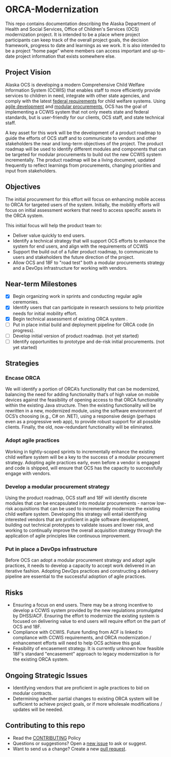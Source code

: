 # ORCA-Modernization

This repo contains documentation describing the Alaska Department of Health and Social Services, Office of Children's Services (OCS) modernization project. It is intended to be a place where project participants can keep track of the overall project goals, the decision framework, progress to date and learnings as we work. It is also intended to be a project “home page” where members can access important and up-to-date project information that exists somewhere else.

## Project Vision

Alaska OCS is developing a modern Comprehensive Child Welfare Information System (CCWIS) that enables staff to more efficiently provide services to children in need, integrate with other state agencies, and comply with the latest [federal requirements](https://www.law.cornell.edu/cfr/text/45/1355.52) for child welfare systems. Using [agile development](https://modularcontracting.18f.gov/agile-development/) and [modular procurements](https://modularcontracting.18f.gov/modular-procurement/), OCS has the goal of implementing a CCWIS system that not only meets state and federal standards, but is user-friendly for our clients, OCS staff, and state technical staff.

A key asset for this work will be the development of a product roadmap to guide the efforts of OCS staff and to communicate to vendors and other stakeholders the near and long-term objectives of the project. The product roadmap will be used to identify different modules and components that can be targeted for modular procurements to build out the new CCWIS system incrementally. The product roadmap will be a living document, updated frequently to reflect learnings from procurements, changing priorities and input from stakeholders.

## Objectives

The initial procurement for this effort will focus on enhancing mobile access to ORCA for targeted users of the system. Initially, the mobility efforts will focus on initial assessment workers that need to access specific assets in the ORCA system. 

This initial focus will help the product team to:

* Deliver value quickly to end users.
* Identify a technical strategy that will support OCS efforts to enhance the system for end users, and align with the requirements of CCWIS
* Support the build out of a fuller product roadmap, to communicate to users and stakeholders the future direction of the project.
* Allow OCS and 18F to "road test" both a modular procurements strategy and a DevOps infrastructure for working with vendors.

## Near-term Milestones

- [x] Begin organizing work in sprints and conducting regular agile ceremonies.
- [x] Identify users that can participate in research sessions to help prioritize needs for initial mobility effort.
- [x] Begin technical assessment of existing ORCA system .
- [ ] Put in place initial build and deployment pipeline for ORCA code (in progress). 
- [ ] Develop initial version of product roadmap. (not yet started)
- [ ] Identify opportunities to prototype and de-risk initial procurements. (not yet started)

## Strategies

### Encase ORCA

We will identify a portion of ORCA’s functionality that can be modernized, balancing the need for adding functionality that’s of high value on mobile devices against the feasibility of opening access to that ORCA functionality within the existing Java structure. Then the existing functionality will be rewritten in a new, modernized module, using the software environment of OCS’s choosing (e.g., C# on .NET), using a responsive design (perhaps even as a progressive web app), to provide robust support for all possible clients. Finally, the old, now-redundant functionality will be eliminated.

### Adopt agile practices

Working in tightly-scoped sprints to incrementally enhance the existing child welfare system will be a key to the success of a modular procurement strategy. Adopting agile practices early, even before a vendor is engaged and code is shipped, will ensure that OCS has the capacity to successfully engage with vendors. 

### Develop a modular procurement strategy

Using the product roadmap, OCS staff and 18F will identify discrete modules that can be encapsulated into modular procurements - narrow low-risk acquisitions that can be used to incrementally modernize the existing child welfare system. Developing this strategy will entail identifying interested vendors that are proficient in agile software development, building out technical prototypes to validate issues and lower risk, and working to continually improve the overall acquisition strategy through the application of agile principles like continuous improvement.

### Put in place a DevOps infrastructure

Before OCS can adopt a modular procurement strategy and adopt agile practices, it needs to develop a capacity to accept work delivered in an iterative fashion. Adopting DevOps practices and constructing a delivery pipeline are essential to the successful adoption of agile practices. 

## Risks 

* Ensuring a focus on end users. There may be a strong incentive to develop a CCWIS system provided by the new regulations promulgated by DHSS/ACF. Ensuring the effort to modernize the existing system is focused on delivering value to end users will require effort on the part of OCS and 18F. 
* Compliance with CCWIS. Future funding from ACF is linked to compliance with CCWIS requirements, and ORCA modernization / enhancement efforts will need to help OCS achieve this goal.
* Feasibility of encasement strategy. It is currently unknown how feasible 18F's standard "encasement" approach to legacy modernization is for the existing ORCA system.

## Ongoing Strategic Issues

* Identifying vendors that are proficient in agile practices to bid on modular contracts.
* Determining whether partial changes to existing ORCA system will be sufficient to achieve project goals, or if more wholesale modifications / updates will be needed.

## Contributing to this repo
* Read the [CONTRIBUTING](/AlaskaDHSS/ORCA-Modernization/blob/master/CONTRIBUTING.md) Policy
* Questions or suggestions? Open a [new issue](/AlaskaDHSS/ORCA-Modernization/issues) to ask or suggest.
* Want to send us a change? Create a new [pull request](/AlaskaDHSS/ORCA-Modernization/pulls).
